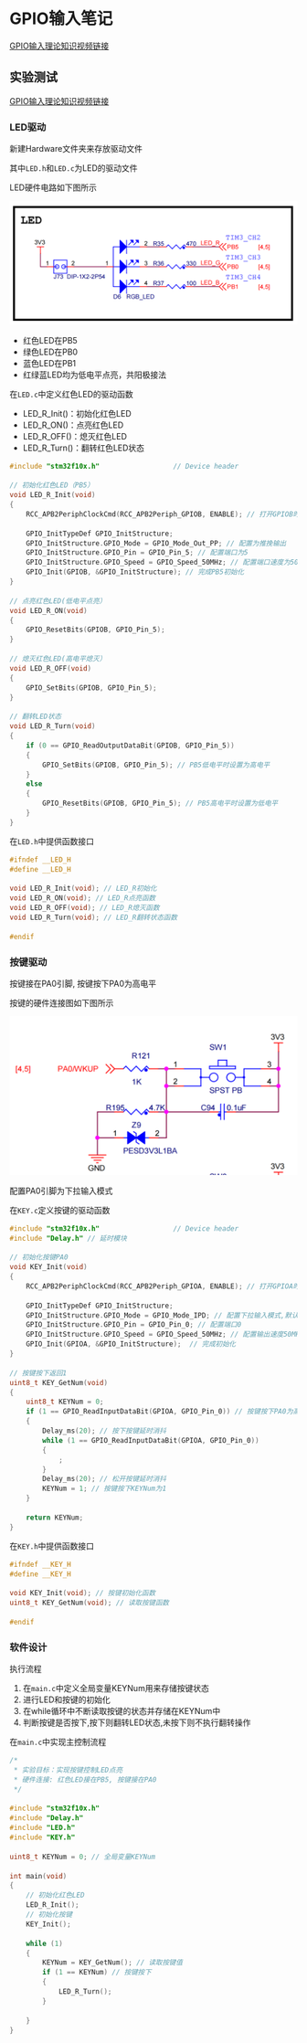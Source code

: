 # GPIO输入笔记

[GPIO输入理论知识视频链接](https://www.bilibili.com/video/BV1th411z7sn?spm_id_from=333.788.videopod.episodes&vd_source=82fdaa13f57d339420a33b8e98a53858&p=7)

## 实验测试

[GPIO输入理论知识视频链接](https://www.bilibili.com/video/BV1th411z7sn?spm_id_from=333.788.videopod.episodes&vd_source=82fdaa13f57d339420a33b8e98a53858&p=8)

### LED驱动

新建Hardware文件夹来存放驱动文件

其中`LED.h`和`LED.c`为LED的驱动文件

LED硬件电路如下图所示

![LED硬件电路](https://raw.githubusercontent.com/See-YouL/PicGoFhotos/master/20250417165941162.png)

- 红色LED在PB5
- 绿色LED在PB0
- 蓝色LED在PB1
- 红绿蓝LED均为低电平点亮，共阳极接法

在`LED.c`中定义红色LED的驱动函数

- LED_R_Init()：初始化红色LED
- LED_R_ON()：点亮红色LED
- LED_R_OFF()：熄灭红色LED
- LED_R_Turn()：翻转红色LED状态

```c
#include "stm32f10x.h"                  // Device header

// 初始化红色LED（PB5）
void LED_R_Init(void)
{
	RCC_APB2PeriphClockCmd(RCC_APB2Periph_GPIOB, ENABLE); // 打开GPIOB时钟
	
	GPIO_InitTypeDef GPIO_InitStructure;
	GPIO_InitStructure.GPIO_Mode = GPIO_Mode_Out_PP; // 配置为推挽输出
	GPIO_InitStructure.GPIO_Pin = GPIO_Pin_5; // 配置端口为5
	GPIO_InitStructure.GPIO_Speed = GPIO_Speed_50MHz; // 配置端口速度为50MHz
	GPIO_Init(GPIOB, &GPIO_InitStructure); // 完成PB5初始化
}

// 点亮红色LED(低电平点亮）
void LED_R_ON(void)
{
	GPIO_ResetBits(GPIOB, GPIO_Pin_5);
}

// 熄灭红色LED(高电平熄灭）
void LED_R_OFF(void)
{
	GPIO_SetBits(GPIOB, GPIO_Pin_5);
}

// 翻转LED状态
void LED_R_Turn(void)
{
	if (0 == GPIO_ReadOutputDataBit(GPIOB, GPIO_Pin_5))
	{
		GPIO_SetBits(GPIOB, GPIO_Pin_5); // PB5低电平时设置为高电平
	}
	else
	{
		GPIO_ResetBits(GPIOB, GPIO_Pin_5); // PB5高电平时设置为低电平
	}
}

````

在`LED.h`中提供函数接口

```c
#ifndef __LED_H
#define __LED_H

void LED_R_Init(void); // LED_R初始化
void LED_R_ON(void); // LED_R点亮函数
void LED_R_OFF(void); // LED_R熄灭函数
void LED_R_Turn(void); // LED_R翻转状态函数

#endif

```

### 按键驱动

按键接在PA0引脚, 按键按下PA0为高电平

按键的硬件连接图如下图所示

![按键连接图](https://raw.githubusercontent.com/See-YouL/PicGoFhotos/master/20250417170945925.png)

配置PA0引脚为下拉输入模式

在`KEY.c`定义按键的驱动函数

```c
#include "stm32f10x.h"                  // Device header
#include "Delay.h" // 延时模块

// 初始化按键PA0
void KEY_Init(void)
{
	RCC_APB2PeriphClockCmd(RCC_APB2Periph_GPIOA, ENABLE); // 打开GPIOA时钟
	
	GPIO_InitTypeDef GPIO_InitStructure;
	GPIO_InitStructure.GPIO_Mode = GPIO_Mode_IPD; // 配置下拉输入模式,默认低电平
	GPIO_InitStructure.GPIO_Pin = GPIO_Pin_0; // 配置端口0
	GPIO_InitStructure.GPIO_Speed = GPIO_Speed_50MHz; // 配置输出速度50MHz不影响输入模式
	GPIO_Init(GPIOA, &GPIO_InitStructure);  // 完成初始化
}

// 按键按下返回1
uint8_t KEY_GetNum(void)
{
	uint8_t KEYNum = 0;
	if (1 == GPIO_ReadInputDataBit(GPIOA, GPIO_Pin_0)) // 按键按下PA0为高电平
	{
		Delay_ms(20); // 按下按键延时消抖
		while (1 == GPIO_ReadInputDataBit(GPIOA, GPIO_Pin_0))
		{
			;
		}
		Delay_ms(20); // 松开按键延时消抖
		KEYNum = 1; // 按键按下KEYNum为1
	}
	
	return KEYNum;
}

```

在`KEY.h`中提供函数接口

```c
#ifndef __KEY_H
#define __KEY_H

void KEY_Init(void); // 按键初始化函数
uint8_t KEY_GetNum(void); // 读取按键函数

#endif

```

### 软件设计

执行流程

1. 在`main.c`中定义全局变量KEYNum用来存储按键状态
2. 进行LED和按键的初始化
3. 在while循环中不断读取按键的状态并存储在KEYNum中
4. 判断按键是否按下,按下则翻转LED状态,未按下则不执行翻转操作

在`main.c`中实现主控制流程

```c
/*
 * 实验目标：实现按键控制LED点亮
 * 硬件连接: 红色LED接在PB5, 按键接在PA0
 */
 
#include "stm32f10x.h"
#include "Delay.h"
#include "LED.h"
#include "KEY.h"

uint8_t KEYNum = 0; // 全局变量KEYNum

int main(void)
{
	// 初始化红色LED
	LED_R_Init();
	// 初始化按键
	KEY_Init();

	while (1)
	{
		KEYNum = KEY_GetNum(); // 读取按键值
		if (1 == KEYNum) // 按键按下
		{
			LED_R_Turn();
		}
	
	}
}

```

